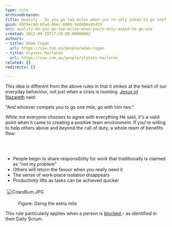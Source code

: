 ```yaml
---
type: rule
archivedreason: 
title: Quality - Do you go two miles when you're only asked to go one?
guid: 69f9ec4d-6fa4-46ec-8008-9ddd06a81429
uri: quality-do-you-go-two-miles-when-youre-only-asked-to-go-one
created: 2012-09-25T17:59:09.0000000Z
authors:
- title: Adam Cogan
  url: https://ssw.com.au/people/adam-cogan
- title: Ulysses Maclaren
  url: https://ssw.com.au/people/ulysses-maclaren
related: []
redirects: []

---
```



<p>​
                    This idea is different from the above rules in that it strikes at the heart of our
                    everyday behaviour, not just when a crisis is looming. <a href="http&#58;//www.biblegateway.com/passage/?search=matt%205&#58;41&amp;version=NKJV%3b">Jesus of Nazareth</a>&#160;said&#58;</p>
                    
<div class="greyBox">
<p>&quot;And whoever compels you to go one mile, go with him two.&quot; </p>
</div>
<p>While not everyone chooses
                    to agree with everything He said, it's a valid point when it came to creating
                    a positive team environment. If you're willing to help others above and beyond the
                    call of duty,​ a whole ream of benefits flow&#58;
                </p>
<br><excerpt class='endintro'></excerpt><br>
<ul>
                    <li>People begin to share responsibility for work that traditionally is claimed as &quot;not my problem&quot;</li>
                    <li>Others will return the favour when you really need it</li>
                    <li>The sense of work-place isolation disappears​</li>
                    <li>Productivity lifts as tasks can be achieved quicker</li>
                </ul><dl class="ssw15-rteElement-ImageArea"><img src="/PublishingImages/CowsBum.JPG" alt="CowsBum.JPG" style="margin&#58;5px;" /></dl><dd class="ssw15-rteElement-FigureNormal">​Figure&#58; Going​ the extra mile​</dd><p class="ssw15-rteElement-P">T​his rule particularly applies when a person is <a href="/Pages/Ask-questions-where-you-are-stuck.aspx">blocked </a>​– as identified&#160;in their Daily Scrum.<br></p>


